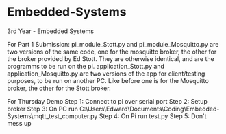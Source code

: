 # Embedded-Systems
3rd Year - Embedded Systems 

For Part 1 Submission:
pi_module_Stott.py and pi_module_Mosquitto.py are two versions of the same code, one for the mosquitto broker, the other for the broker provided by Ed Stott. They are otherwise identical, and are the programms to be run on the pi.
application_Stott.py and application_Mosquitto.py are two versions of the app for  client/testing purposes, to be run on another PC. Like before one is for the Mosquitto broker, the other for the Stott broker.

For Thursday Demo
Step 1: Connect to pi over serial port
Step 2: Setup broker
Step 3: On PC run C:\Users\Edward\Documents\Coding\Embedded-Systems\mqtt_test_computer.py
Step 4: On Pi run test.py
Step 5: Don't mess up